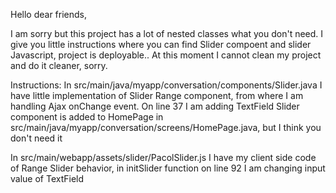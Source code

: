 Hello dear friends,

I am sorry but this project has a lot of nested classes what you don't need. I give you little instructions where you can find Slider compoent and slider Javascript, project is deployable.. At this moment I cannot clean my project and do it cleaner, sorry.

Instructions:
In src/main/java/myapp/conversation/components/Slider.java I have little implementation of Slider Range component, from where I am handling Ajax onChange event. On line 37 I am adding TextField
Slider component is added to HomePage in src/main/java/myapp/conversation/screens/HomePage.java, but I think you don't need it

In src/main/webapp/assets/slider/PacolSlider.js I have my client side code of Range Slider behavior, in initSlider function on line 92 I am changing input value of TextField
